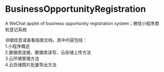 # BusinessOpportunityRegistration
A WeChat applet of business opportunity registration system；微信小程序商机登记系统

详细信息请查看指南文档，其中内容包括：  
1.小程序概述  
2.数据库连接，数据库读写、云存储上传方法  
3.云环境管理方法  
4.云存储图片批量导出方法  
